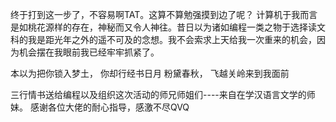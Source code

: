 终于打到这一步了，不容易啊TAT。这算不算勉强摸到边了呢？
计算机于我而言是如桃花源样的存在，神秘而又令人神往。昔日以为诸如编程一类之物于选择读文科的我是距光年之外的遥不可及的念想。我不会索求上天给我一次重来的机会，因为机会摆在我眼前我已经牢牢抓紧了。

本以为把你锁入梦土，
你却行经书日月 粉黛春秋，
飞越关岭来到我面前

三行情书送给编程以及组织这次活动的师兄师姐们----来自在学汉语言文学的师妹。
感谢各位大佬的耐心指导，感激不尽QVQ